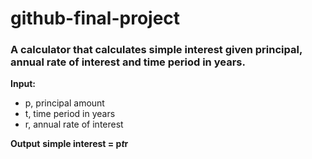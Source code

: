 # github-final-project
### A calculator that calculates simple interest given principal, annual rate of interest and time period in years.
**Input:**
- p, principal amount
- t, time period in years
- r, annual rate of interest

**Output**
   __simple interest = p*t*r__
